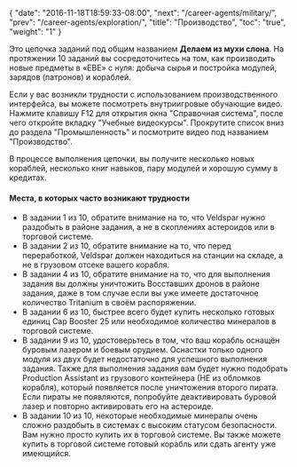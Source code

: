 {
  "date": "2016-11-18T18:59:33-08:00",
  "next": "/career-agents/military/",
  "prev": "/career-agents/exploration/",
  "title": "Производство",
  "toc": "true",
  "weight": "1"
}

Это цепочка заданий под общим названием **Делаем из мухи слона**. 
На протяжении 10 заданий вы сосредоточитесь на том, как производить новые предметы в «ЕВЕ» с нуля:
добыча сырья и постройка модулей, зарядов (патронов) и кораблей. 

Если у вас возникли трудности с использованием производственного интерфейса,
вы можете посмотреть внутриигровые обучающие видео. Нажмите клавишу F12 для открытия окна 
"Справочная система", после чего откройте вкладку "Учебные видеокурсы". 
Прокрутите список вниз до раздела "Промышленность" и посмотрите видео под названием "Производство".

В процессе выполнения цепочки, вы получите несколько новых кораблей, несколько книг навыков, пару модулей 
и хорошую сумму в кредитах.

#### Места, в которых часто возникают трудности

 * В задании 1 из 10, обратите внимание на то, что Veldspar нужно раздобыть в районе задания, а не 
   в скоплениях астероидов или в торговой системе.   
 * В задании 2 из 10, обратите внимание на то, что перед переработкой, Veldspar должен находиться на станции на складе, 
   а не в грузовом отсеке вашего корабля.
 * В задании 4 из 10, обратите внимание на то, что для выполнения задания вы должны уничтожить Восставших дронов 
   в районе задания, даже в том случае если вы уже имеете достаточное количество Tritanium в своём распоряжении.
 * В задании 6 из 10, быстрее всего будет купить несколько готовых единиц Cap Booster 25 или необходимое количество минералов 
   в торговой системе.
 * В задании 9 из 10, удостоверьтесь в том, что ваш корабль оснащён буровым лазером и боевым орудием.
   Оснастки только одного модуля из двух будет недостаточно  для успешного выполнения задания.
   Также для выполнения задания вам будет нужно подобрать Production Assistant из грузового контейнера (НЕ из обломков корабля), 
   который появляется после уничтожения второго пирата. Если пираты не появляются, попробуйте деактивировать буровой лазер и 
   повторно активировать его на астероиде.
 * В задании 10 из 10, некоторые необходимые минералы очень сложно раздобыть в системах с высоким статусом безопасности.
   Вам нужно просто купить их в торговой системе. Вы также можете купить в торговой системе готовый корабль 
   или сдать агенту уже имеющийся.

